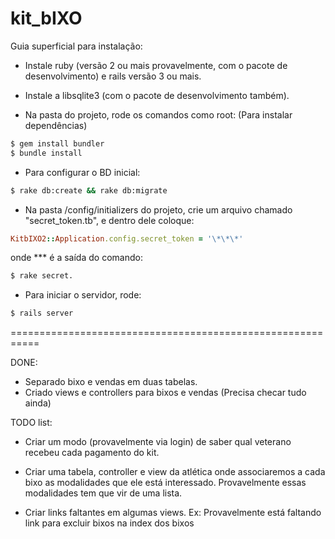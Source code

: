 kit_bIXO
========


Guia superficial para instalação:

- Instale ruby (versão 2 ou mais provavelmente, com o pacote de desenvolvimento) e rails versão 3 ou mais.
- Instale a libsqlite3 (com o pacote de desenvolvimento também).

- Na pasta do projeto, rode os comandos como root: (Para instalar dependências)
```bash
$ gem install bundler
$ bundle install
```

- Para configurar o BD inicial:
```bash
$ rake db:create && rake db:migrate
```

- Na pasta /config/initializers do projeto, crie um arquivo chamado "secret_token.tb",
  e dentro dele coloque:
```ruby
KitbIXO2::Application.config.secret_token = '\*\*\*'
```
  onde \*\*\* é a saída do comando:
```bash
$ rake secret.
```

- Para iniciar o servidor, rode:
```bash
$ rails server
```

===========================================================

DONE:

- Separado bixo e vendas em duas tabelas.
- Criado views e controllers para bixos e vendas (Precisa checar tudo ainda)



TODO list:

- Criar um modo (provavelmente via login) de saber qual veterano recebeu 
cada pagamento do kit.

- Criar uma tabela, controller e view da atlética onde associaremos a
cada bixo as modalidades que ele está interessado. Provavelmente essas
modalidades tem que vir de uma lista.

- Criar links faltantes em algumas views. Ex: Provavelmente está faltando
link para excluir bixos na index dos bixos

